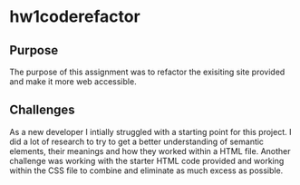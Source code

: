 # hw1coderefactor

## Purpose
The purpose of this assignment was to refactor the exisiting site provided and make it more web accessible.

## Challenges
As a new developer I intially struggled with a starting point for this project. I did a lot of research to try to get a better understanding of semantic elements, their meanings and how they worked within a HTML file. Another challenge was working with the starter HTML code provided and working within the CSS file to combine and eliminate as much excess as possible.


